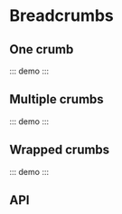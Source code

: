 <script setup>
import { Breadcrumbs } from '@swimm/ui';
</script>
# Breadcrumbs

## One crumb

::: demo
<Breadcrumbs :items="[{icon: 'workspace', name: 'Workspace', link: '#workspace'}]"/>
:::

## Multiple crumbs

::: demo
<Breadcrumbs :items="[
{icon: 'workspace', name: 'Workspace', link: '#workspace'},
{icon: 'github', name: 'repo', link: '#repo'},
{icon: 'branch', name: 'branch', link: '#branch'},
{icon: 'doc', name: 'doc' },
]"/>
:::

## Wrapped crumbs

::: demo
<Breadcrumbs :items="[
{icon: 'workspace', name: 'Workspace', link: '#workspace'},
{icon: 'github', name: 'repo', link: '#repo'},
{icon: 'branch', name: 'branch', link: '#branch'},
{icon: 'folder', name: 'folder', link: '#folder'},
{icon: 'folder', name: 'folder', link: '#folder'},
{icon: 'folder', name: 'folder', link: '#folder'},
{icon: 'folder', name: 'folder', link: '#folder'},
{icon: 'folder', name: 'folder', link: '#folder'},
{icon: 'doc', name: 'doc' },
]"/>
:::

## API

<ComponentApi name="Breadcrumbs" />